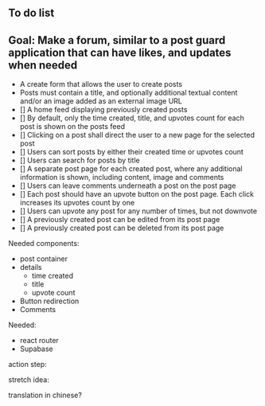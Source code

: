 ## To do list

## Goal: Make a forum, similar to a post guard application that can have likes, and updates when needed

- A create form that allows the user to create posts
- Posts must contain a title, and optionally additional textual content and/or an image added as an external image URL
- [] A home feed displaying previously created posts
- [] By default, only the time created, title, and upvotes count for each post is shown on the posts feed
- [] Clicking on a post shall direct the user to a new page for the selected post
- [] Users can sort posts by either their created time or upvotes count
- [] Users can search for posts by title
- [] A separate post page for each created post, where any additional information is shown, including content, image and comments
- [] Users can leave comments underneath a post on the post page
- [] Each post should have an upvote button on the post page. Each click increases its upvotes count by one
- [] Users can upvote any post for any number of times, but not downvote
- [] A previously created post can be edited from its post page
- [] A previously created post can be deleted from its post page

Needed components:

- post container
- details
  - time created
  - title
  - upvote count
- Button redirection
- Comments

Needed:

- react router
- Supabase

action step:

stretch idea:

translation in chinese?
